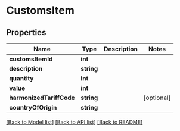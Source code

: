 # CustomsItem

## Properties
Name | Type | Description | Notes
------------ | ------------- | ------------- | -------------
**customsItemId** | **int** |  | 
**description** | **string** |  | 
**quantity** | **int** |  | 
**value** | **int** |  | 
**harmonizedTariffCode** | **string** |  | [optional] 
**countryOfOrigin** | **string** |  | 

[[Back to Model list]](../README.md#documentation-for-models) [[Back to API list]](../README.md#documentation-for-api-endpoints) [[Back to README]](../README.md)


